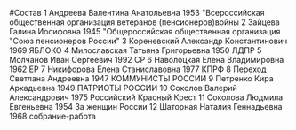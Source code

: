 #Состав
1 Андреева Валентина Анатольевна 1953 \"Всероссийская общественная организация ветеранов (пенсионеров)войны
2 Зайцева Галина Иосифовна 1945 \"Общероссийская общественная организация \"Союз пенсионеров России\"
3 Кореневский Александр Константинович 1969 ЯБЛОКО
4 Милославская Татьяна Григорьевна 1950 ЛДПР
5 Молчанов Иван Сергеевич 1992 СР
6 Наволоцкая Елена Владимировна 1962 ЕР
7 Никифорова Елена Станиславовна 1977 КПРФ
8 Переход Светлана Андреевна 1947 КОММУНИСТЫ РОССИИ
9 Петренко Кира Аркадьевна 1949 ПАТРИОТЫ РОССИИ
10 Соколов Валерий Александрович 1975 Российский Красный Крест
11 Соколова Людмила Евгеньевна 1954 За женщин России
12 Шаторная Наталия Геннадьевна 1968 собрание-работа
